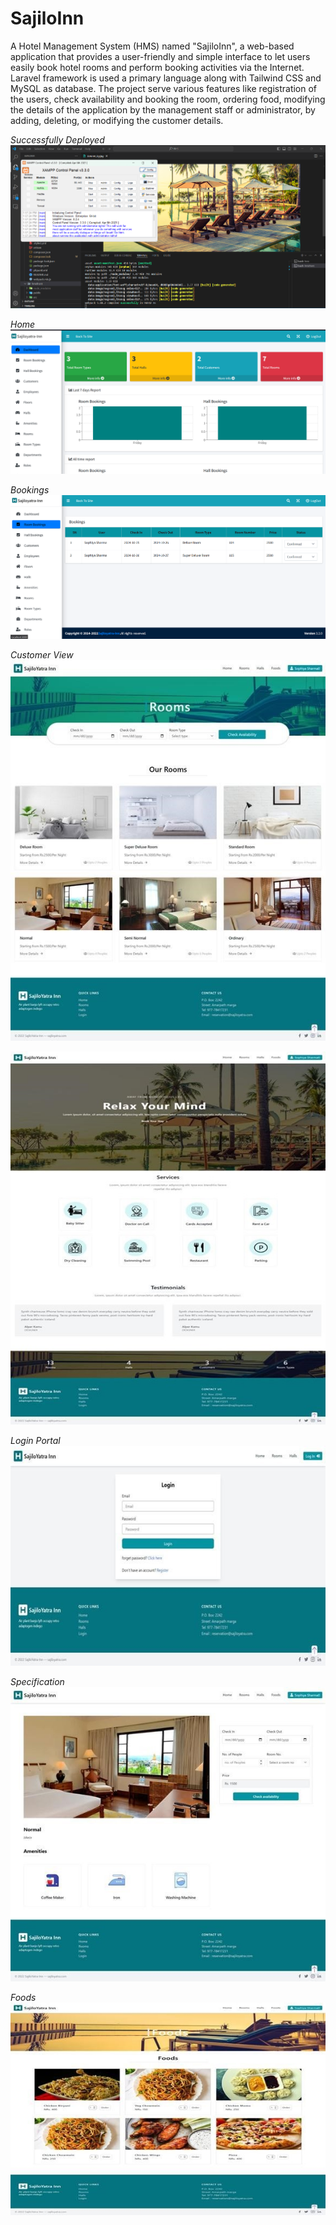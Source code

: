 # SajiloInn
A Hotel Management System (HMS) named "SajiloInn", a web-based application that provides a user-friendly and simple interface to let users easily book hotel rooms and perform booking activities via the Internet. Laravel framework is used a primary language along with Tailwind CSS and MySQL as database. The project serve various features like registration of the users, check availability and booking the room, ordering food, modifying the details of the application by the management staff or administrator, by adding, deleting, or modifying the customer details.


*Successfully Deployed*
![Deployed](https://github.com/Sophiya15/SajiloInn/blob/main/hms/storage/app/public/images/display_image/Success.png)

*Home*
![Home](https://github.com/Sophiya15/SajiloInn/blob/main/hms/storage/app/public/images/display_image/Home.png)

*Bookings*
![Booking](https://github.com/Sophiya15/SajiloInn/blob/main/hms/storage/app/public/images/display_image/Booking.png)

*Customer View*
![CustomerView](https://github.com/Sophiya15/SajiloInn/blob/main/hms/storage/app/public/images/display_image/Picture1.jpg)

![View2](https://github.com/Sophiya15/SajiloInn/blob/main/hms/storage/app/public/images/display_image/Picture2.jpg)

*Login Portal*
![Login](https://github.com/Sophiya15/SajiloInn/blob/main/hms/storage/app/public/images/display_image/Picture3.jpg)

*Specification*
![Specification](https://github.com/Sophiya15/SajiloInn/blob/main/hms/storage/app/public/images/display_image/Picture5.jpg)

*Foods*
![Foods](https://github.com/Sophiya15/SajiloInn/blob/main/hms/storage/app/public/images/display_image/Picture6.jpg)

